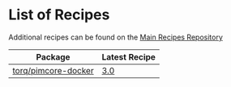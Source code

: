 # List of Recipes

Additional recipes can be found on the [Main Recipes Repository](https://github.com/symfony/recipes/blob/flex/main/RECIPES.md)

| Package | Latest Recipe |
| --- | --- |
| [torq/pimcore-docker](https://packagist.org/packages/torq/pimcore-docker) | [3.0](torq/pimcore-docker/3.0) |